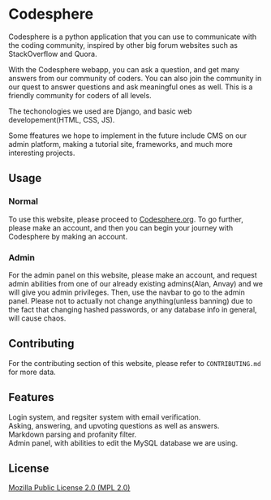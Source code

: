 # Codesphere

Codesphere is a python application that you can use to communicate with the coding community, inspired by other big forum websites such as StackOverflow and Quora.

With the Codesphere webapp, you can ask a question, and get many answers from our community of coders. You can also join the community in our quest to answer questions and ask meaningful ones as well. This is a friendly community for coders of all levels. 

The techonologies we used are Django, and basic web developement(HTML, CSS, JS).

Some ffeatures we hope to implement in the future include CMS on our admin platform, making a tutorial site, frameworks, and much more interesting projects.

## Usage

### Normal
To use this website, please proceed to [Codesphere.org](https://www.codesphere.org). To go further, please make an account, and then you can begin your journey with Codesphere by making an account.

### Admin
For the admin panel on this website, please make an account, and request admin abilities from one of our already existing admins(Alan, Anvay) and we will give you admin privileges. Then, use the navbar to go to the admin panel. Please not to actually not change anything(unless banning) due to the fact that changing hashed passwords, or any database info in general, will cause chaos.

## Contributing

For the contributing section of this website, please refer to `CONTRIBUTING.md` for more data.

## Features
Login system, and regsiter system with email verification. <br>
Asking, answering, and upvoting questions as well as answers. <br>
Markdown parsing and profanity filter. <br>
Admin panel, with abilities to edit the MySQL database we are using.

## License
[Mozilla Public License 2.0 (MPL 2.0)
](https://choosealicense.com/licenses/mpl-2.0/)